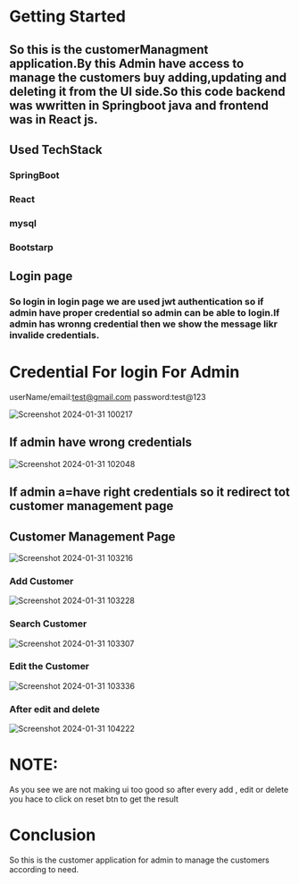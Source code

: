 # Getting Started 
## So this is the customerManagment application.By this Admin have access to manage the customers buy adding,updating and deleting it from  the UI side.So this code backend was wwritten in Springboot java and frontend was in React js.
## Used TechStack
### SpringBoot
### React
### mysql
### Bootstarp

## Login page 
### So login in login page we are used jwt authentication so if admin have proper credential so admin can be able to login.If admin has wronng credential then we show the message likr invalide credentials.

# Credential For login For Admin 
userName/email:test@gmail.com
password:test@123

![Screenshot 2024-01-31 100217](https://github.com/Tanvirpirjada/CustomerManagement/assets/111841729/5cafe586-2823-4988-bdf3-3c8d8641ad57)

## If admin have wrong credentials
![Screenshot 2024-01-31 102048](https://github.com/Tanvirpirjada/CustomerManagement/assets/111841729/cfa059e8-158c-4fd9-99d2-a1417e9b5912)

## If admin a=have right credentials so it redirect tot customer management page

## Customer Management Page

![Screenshot 2024-01-31 103216](https://github.com/Tanvirpirjada/CustomerManagement/assets/111841729/099b0aee-5000-428f-9198-dce8c35e5dd0)

### Add Customer

![Screenshot 2024-01-31 103228](https://github.com/Tanvirpirjada/CustomerManagement/assets/111841729/9b76ee39-2e37-4c41-90bd-71d5321cca1a)

### Search Customer

![Screenshot 2024-01-31 103307](https://github.com/Tanvirpirjada/CustomerManagement/assets/111841729/3c944cca-be13-4cf0-8ae0-df054433265f)

### Edit the Customer

![Screenshot 2024-01-31 103336](https://github.com/Tanvirpirjada/CustomerManagement/assets/111841729/630b4ceb-e524-42c0-8ca6-643b56408bd6)

### After edit and delete 
![Screenshot 2024-01-31 104222](https://github.com/Tanvirpirjada/CustomerManagement/assets/111841729/8fd8ea48-d902-42ca-a122-736c7eae57aa)


# NOTE:
As you see we are not making ui too good so after every  add , edit or delete you hace to click on reset btn to get the result

# Conclusion 
So this is the customer application for admin to manage the customers according to need.












